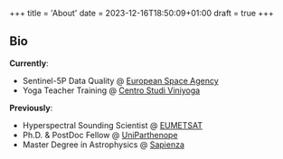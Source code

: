 +++
title = 'About'
date = 2023-12-16T18:50:09+01:00
draft = true
+++



## Bio 

**Currently**:
- Sentinel-5P Data Quality @ [European Space Agency](https://www.esa.int/)
- Yoga Teacher Training @ [Centro Studi Viniyoga](https://www.centrostudiyoga.it/)

**Previously**:
- Hyperspectral Sounding Scientist @ [EUMETSAT](https://www.eumetsat.int/)
- Ph.D. & PostDoc Fellow @ [UniParthenope](https://www.uniparthenope.it/)
- Master Degree in Astrophysics @ [Sapienza](https://www.uniroma1.it/)
